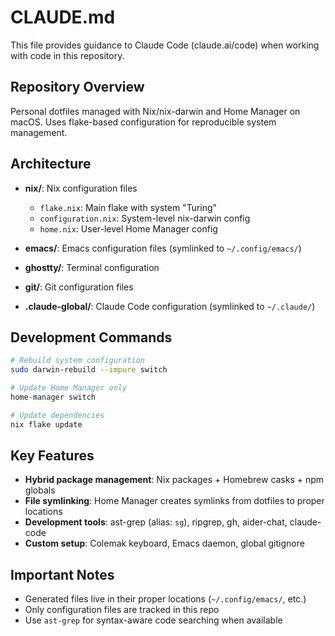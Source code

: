 # CLAUDE.md

This file provides guidance to Claude Code (claude.ai/code) when working with code in this repository.

## Repository Overview

Personal dotfiles managed with Nix/nix-darwin and Home Manager on macOS. Uses flake-based configuration for reproducible system management.

## Architecture

- **nix/**: Nix configuration files
  - `flake.nix`: Main flake with system "Turing" 
  - `configuration.nix`: System-level nix-darwin config
  - `home.nix`: User-level Home Manager config

- **emacs/**: Emacs configuration files (symlinked to `~/.config/emacs/`)
- **ghostty/**: Terminal configuration  
- **git/**: Git configuration files
- **.claude-global/**: Claude Code configuration (symlinked to `~/.claude/`)

## Development Commands

```bash
# Rebuild system configuration
sudo darwin-rebuild --impure switch

# Update Home Manager only
home-manager switch

# Update dependencies
nix flake update
```

## Key Features

- **Hybrid package management**: Nix packages + Homebrew casks + npm globals
- **File symlinking**: Home Manager creates symlinks from dotfiles to proper locations
- **Development tools**: ast-grep (alias: `sg`), ripgrep, gh, aider-chat, claude-code
- **Custom setup**: Colemak keyboard, Emacs daemon, global gitignore

## Important Notes

- Generated files live in their proper locations (`~/.config/emacs/`, etc.)
- Only configuration files are tracked in this repo
- Use `ast-grep` for syntax-aware code searching when available